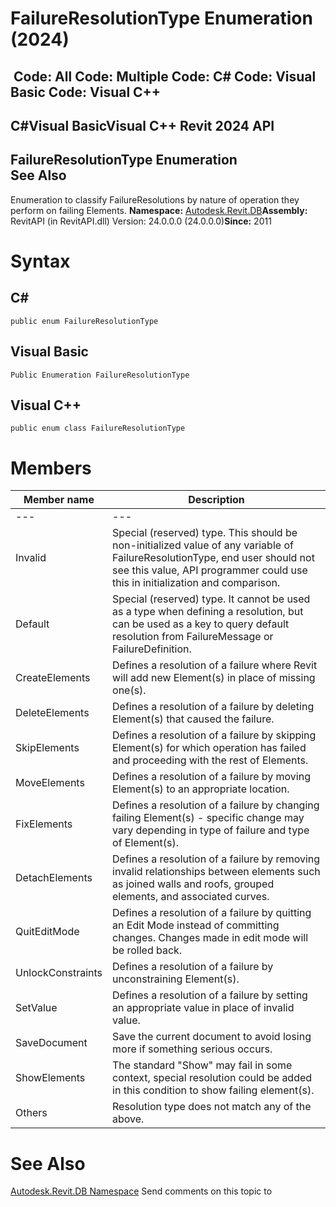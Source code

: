 # FailureResolutionType Enumeration (2024)

﻿
 Code: All Code: Multiple Code: C# Code: Visual Basic Code: Visual C++   
---  
C#Visual BasicVisual C++
Revit 2024 API  
---  
FailureResolutionType Enumeration  
See Also  
---  
Enumeration to classify FailureResolutions by nature of operation they perform on failing Elements. 
**Namespace:** [Autodesk.Revit.DB](87546ba7-461b-c646-cbb1-2cb8f5bff8b2.md "Autodesk.Revit.DB Namespace")**Assembly:** RevitAPI (in RevitAPI.dll) Version: 24.0.0.0 (24.0.0.0)**Since:** 2011 
# Syntax
C#  
---  
```text
public enum FailureResolutionType
```
  
Visual Basic  
---  
```text
Public Enumeration FailureResolutionType
```
  
Visual C++  
---  
```text
public enum class FailureResolutionType
```
  
# Members
| Member name | Description |
| --- | --- |
| --- | --- |
| Invalid | Special (reserved) type. This should be non-initialized value of any variable of FailureResolutionType, end user should not see this value, API programmer could use this in initialization and comparison. |
| Default | Special (reserved) type. It cannot be used as a type when defining a resolution, but can be used as a key to query default resolution from FailureMessage or FailureDefinition. |
| CreateElements | Defines a resolution of a failure where Revit will add new Element(s) in place of missing one(s). |
| DeleteElements | Defines a resolution of a failure by deleting Element(s) that caused the failure. |
| SkipElements | Defines a resolution of a failure by skipping Element(s) for which operation has failed and proceeding with the rest of Elements. |
| MoveElements | Defines a resolution of a failure by moving Element(s) to an appropriate location. |
| FixElements | Defines a resolution of a failure by changing failing Element(s) - specific change may vary depending in type of failure and type of Element(s). |
| DetachElements | Defines a resolution of a failure by removing invalid relationships between elements such as joined walls and roofs, grouped elements, and associated curves. |
| QuitEditMode | Defines a resolution of a failure by quitting an Edit Mode instead of committing changes. Changes made in edit mode will be rolled back. |
| UnlockConstraints | Defines a resolution of a failure by unconstraining Element(s). |
| SetValue | Defines a resolution of a failure by setting an appropriate value in place of invalid value. |
| SaveDocument | Save the current document to avoid losing more if something serious occurs. |
| ShowElements | The standard "Show" may fail in some context, special resolution could be added in this condition to show failing element(s). |
| Others | Resolution type does not match any of the above. |

# See Also
[Autodesk.Revit.DB Namespace](87546ba7-461b-c646-cbb1-2cb8f5bff8b2.md "Autodesk.Revit.DB Namespace")
Send comments on this topic to 